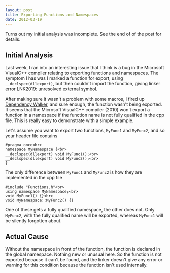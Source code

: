```yaml
---
layout: post
title: Exporting Functions and Namespaces
date: 2012-03-19
---
```


Turns out my initial analysis was incomplete. See the end of of the post for details.

## Initial Analysis

Last week, I ran into an interesting issue that I think is a bug in the Microsoft VisualC++ compiler relating to exporting functions and namespaces. The symptom I has was I marked a function for export, using `__declspec(dllexport)`, but then couldn't import the function, giving linker error LNK2019: unresolved external symbol.

After making sure it wasn't a problem with some macros, I fired up [Dependency Walker](http://www.dependencywalker.com/), and sure enough, the function wasn't being exported. It seems that the Microsoft VisualC++ compiler (2010) won't export a function in a namespace if the function name is not fully qualified in the cpp file. This is really easy to demonstrate with a simple example.

Let's assume you want to export two functions, `MyFunc1` and `MyFunc2`, and so your header file contains

```
#pragma once<br>
namespace MyNamespace {<br>
__declspec(dllexport) void MyFunc1();<br>
__declspec(dllexport) void MyFunc2();<br>
}
```

The only difference between `MyFunc1` and `MyFunc2` is how they are implemented in the cpp file

```
#include "Functions.h"<br>
using namespace MyNamespace;<br>
void MyFunc1() {}<br>
void MyNamespace::MyFunc2() {}
```

One of these gets a fully qualified namespace, the other does not. Only `MyFunc2`, with the fully qualified name will be exported, whereas `MyFunc1` will be silently forgotten about.

## Actual Cause

Without the namespace in front of the function, the function is declared in the global namespace. Nothing new or unusual here. So the function is not exported because it can't be found, and the linker doesn't give any error or warning for this condition because the function isn't used internally.
